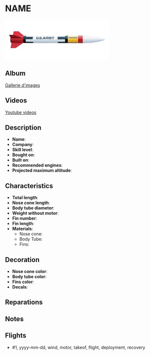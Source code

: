 # NAME

![Patriot](images/estes-patriot.jpg)

## Album

[Gallerie d'images](album.md)

## Videos

[Youtube videos](https://www.youtube.com/user/maroonedmorlock/videos)

## Description

- **Name**: 
- **Company**: 
- **Skill level**: 
- **Bought on**: 
- **Built on**: 
- **Recommended engines**: 
- **Projected maximum altitude**: 

## Characteristics

- **Total length**: 
- **Nose cone length**: 
- **Body tube diameter**: 
- **Weight without motor**: 
- **Fin number**: 
- **Fin length**: 
- **Materials**:
  - Nose cone: 
  - Body Tube: 
  - Fins: 

## Decoration

- **Nose cone color**: 
- **Body tube color**: 
- **Fins color**: 
- **Decals**: 

## Reparations

## Notes

## Flights

- #1, yyyy-mm-dd, wind, motor, takeof, flight, deployment, recovery

